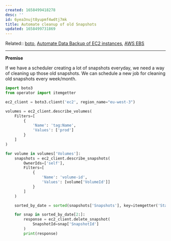 ```yaml
---
created: 1658499418278
desc: ''
id: 6yea3nujt8yupmf4wdtj7mk
title: Automate cleanup of old Snapshots
updated: 1658499731869
---
```

   
Related::  [boto](../devlog/boto.md), [Automate Data Backup of EC2 instances](../devlog/Automate%20Data%20Backup%20of%20EC2%20instances.md), [AWS EBS](../devlog/AWS%20EBS.md)   
   
   
---   
   
**Premise**   
   
If we have a scheduler creating a lot of snapshots everyday, we need a way of cleaning up those old snapshots. We can schedule a new job for cleaning old snapshots every week/month.   
   
```py
import boto3
from operator import itemgetter

ec2_client = boto3.client('ec2', region_name="eu-west-3")

volumes = ec2_client.describe_volumes(
    Filters=[
        {
            'Name': 'tag:Name',
            'Values': ['prod']
        }
    ]
)

for volume in volumes['Volumes']:
    snapshots = ec2_client.describe_snapshots(
        OwnerIds=['self'],
        Filters=[
            {
                'Name': 'volume-id',
                'Values': [volume['VolumeId']]
            }
        ]
    )

    sorted_by_date = sorted(snapshots['Snapshots'], key=itemgetter('StartTime'), reverse=True)

    for snap in sorted_by_date[2:]:
        response = ec2_client.delete_snapshot(
            SnapshotId=snap['SnapshotId']
        )
        print(response)
```
